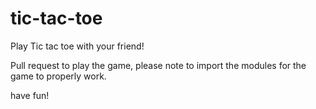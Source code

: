 # tic-tac-toe
Play Tic tac toe with your friend!


Pull request to play the game, please note to import the modules for the game to properly work. 

have fun!
